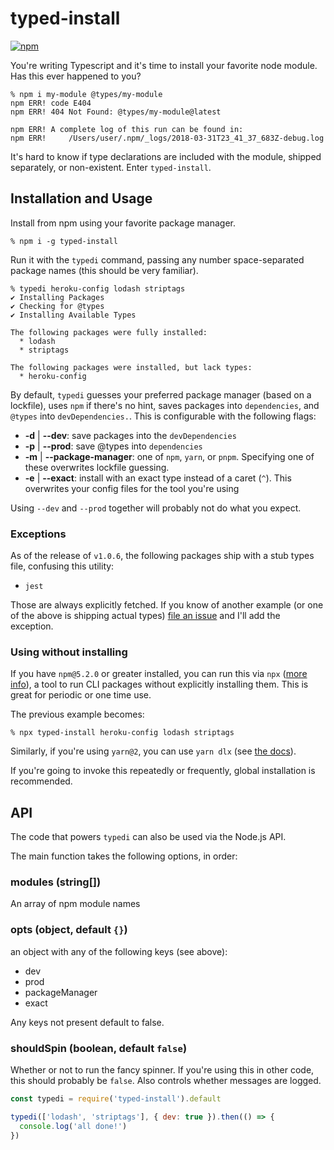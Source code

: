 # typed-install

[![npm](https://img.shields.io/npm/v/typed-install.svg?style=flat-square)](https://www.npmjs.com/package/typed-install)

You're writing Typescript and it's time to install your favorite node module. Has this ever happened to you?

```
% npm i my-module @types/my-module
npm ERR! code E404
npm ERR! 404 Not Found: @types/my-module@latest

npm ERR! A complete log of this run can be found in:
npm ERR!     /Users/user/.npm/_logs/2018-03-31T23_41_37_683Z-debug.log
```

It's hard to know if type declarations are included with the module, shipped separately, or non-existent. Enter `typed-install`.

## Installation and Usage

Install from npm using your favorite package manager.

```
% npm i -g typed-install
```

Run it with the `typedi` command, passing any number space-separated package names (this should be very familiar).

```
% typedi heroku-config lodash striptags
✔ Installing Packages
✔ Checking for @types
✔ Installing Available Types

The following packages were fully installed:
  * lodash
  * striptags

The following packages were installed, but lack types:
  * heroku-config
```

By default, `typedi` guesses your preferred package manager (based on a lockfile), uses `npm` if there's no hint, saves packages into `dependencies`, and `@types` into `devDependencies.`. This is configurable with the following flags:

- **-d** | **--dev**: save packages into the `devDependencies`
- **-p** | **--prod**: save @types into `dependencies`
- **-m** | **--package-manager**: one of `npm`, `yarn`, or `pnpm`. Specifying one of these overwrites lockfile guessing.
- **-e** | **--exact**: install with an exact type instead of a caret (`^`). This overwrites your config files for the tool you're using

Using `--dev` and `--prod` together will probably not do what you expect.

### Exceptions

As of the release of `v1.0.6`, the following packages ship with a stub types file, confusing this utility:

- `jest`

Those are always explicitly fetched. If you know of another example (or one of the above is shipping actual types) [file an issue](https://github.com/xavdid/typed-install/issues/new) and I'll add the exception.

### Using without installing

If you have `npm@5.2.0` or greater installed, you can run this via `npx` ([more info](https://medium.com/@maybekatz/introducing-npx-an-npm-package-runner-55f7d4bd282b)), a tool to run CLI packages without explicitly installing them. This is great for periodic or one time use.

The previous example becomes:

```
% npx typed-install heroku-config lodash striptags
```

Similarly, if you're using `yarn@2`, you can use `yarn dlx` (see [the docs](https://yarnpkg.com/cli/dlx)).

If you're going to invoke this repeatedly or frequently, global installation is recommended.

## API

The code that powers `typedi` can also be used via the Node.js API.

The main function takes the following options, in order:

### modules (string[])

An array of npm module names

### opts (object, default `{}`)

an object with any of the following keys (see above):

- dev
- prod
- packageManager
- exact

Any keys not present default to false.

### shouldSpin (boolean, default `false`)

Whether or not to run the fancy spinner. If you're using this in other code, this should probably be `false`. Also controls whether messages are logged.

```js
const typedi = require('typed-install').default

typedi(['lodash', 'striptags'], { dev: true }).then(() => {
  console.log('all done!')
})
```

